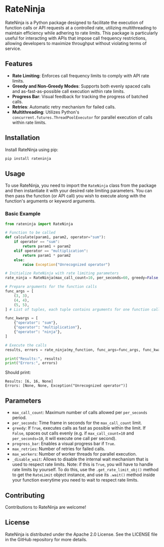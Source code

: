 # RateNinja

RateNinja is a Python package designed to facilitate the execution of function calls or API requests at a controlled rate, utilizing multithreading to maintain efficiency while adhering to rate limits. This package is particularly useful for interacting with APIs that impose call frequency restrictions, allowing developers to maximize throughput without violating terms of service.

## Features

- **Rate Limiting**: Enforces call frequency limits to comply with API rate limits.
- **Greedy and Non-Greedy Modes**: Supports both evenly spaced calls and as-fast-as-possible call execution within rate limits.
- **Progress Bar**: Visual feedback for tracking the progress of batched calls.
- **Retries**: Automatic retry mechanism for failed calls.
- **Multithreading**: Utilizes Python's `concurrent.futures.ThreadPoolExecutor` for parallel execution of calls within rate limits.

## Installation

Install RateNinja using pip:
```bash
pip install rateninja
```

## Usage

To use RateNinja, you need to import the `RateNinja` class from the package and then instantiate it with your desired rate limiting parameters. You can then pass the function (or API call) you wish to execute along with the function's arguments or keyword arguments.

### Basic Example

```python
from rateninja import RateNinja

# Function to be called
def calculate(param1, param2, operator="sum"):
    if operator == "sum":
        return param1 + param2
    elif operator == "multiplication":
        return param1 * param2
    else:
        raise Exception("Unrecognized operator")

# Initialize RateNinja with rate limiting parameters
rate_ninja = RateNinja(max_call_count=10, per_seconds=60, greedy=False, progress_bar=True, max_retries=5, max_workers=5)

# Prepare arguments for the function calls
func_args = [
    (3, 3),
    (4, 4),
    (5, 5),
] # List of tuples, each tuple contains arguments for one function call

func_kwargs = [
    {"operator": "sum"},
    {"operator": "multiplication"},
    {"operator": "ninja"},
]

# Execute the calls
results, errors = rate_ninja(my_function, func_args=func_args, func_kwargs=func_kwargs)

print("Results:", results)
print("Errors:", errors)
```

Should print:

```text
Results: [6, 16, None]
Errors: [None, None, Exception("Unrecognized operator")]
```

## Parameters

- `max_call_count`: Maximum number of calls allowed per `per_seconds` period.
- `per_seconds`: Time frame in seconds for the `max_call_count` limit.
- `greedy`: If `True`, executes calls as fast as possible within the limit. If `False`, spaces out calls evenly (e.g. if `max_call_count=10` and `per_seconds=10`, it will execute one call per second).
- `progress_bar`: Enables a visual progress bar if `True`.
- `max_retries`: Number of retries for failed calls.
- `max_workers`: Number of worker threads for parallel execution.
- `_disable_wait`: Allows to disable the internal wait mechanism that is used to respect rate limits. Note: if this is `True`, you will have to handle rate limits by yourself. To do this, use the `.get_rate_limit_obj()` method to get the `RateLimit` object instance, and use its `.wait()` method inside your function everytime you need to wait to respect rate limits.

## Contributing

Contributions to RateNinja are welcome!

## License

RateNinja is distributed under the Apache 2.0 License. See the LICENSE file in the GitHub repository for more details.